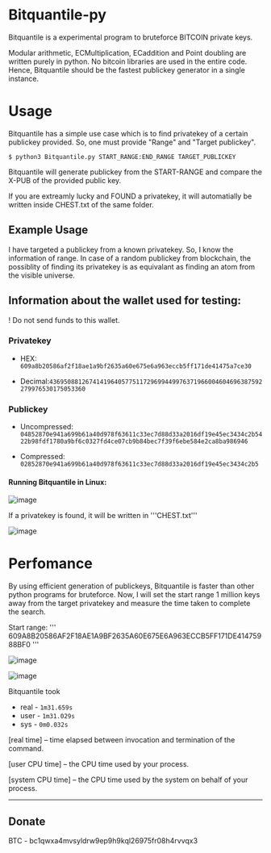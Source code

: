 # Bitquantile-py
Bitquantile is a experimental program to bruteforce BITCOIN private keys. 

Modular arithmetic, ECMultiplication, ECaddition and Point doubling are written purely in python. No bitcoin libraries are used in the entire code. Hence, Bitquantile should be the fastest publickey generator in a single instance.

# Usage
Bitquantile has a simple use case which is to find privatekey of a certain publickey provided. So, one must provide "Range" and "Target publickey".

```$ python3 Bitquantile.py START_RANGE:END_RANGE TARGET_PUBLICKEY```

Bitquantile will generate publickey from the START-RANGE and compare the X-PUB of the provided public key. 

If you are extreamly lucky and FOUND a privatekey, it will automatially be written inside CHEST.txt of the same folder.

## Example Usage

I have targeted a publickey from a known privatekey. So, I know the information of range. In case of a random publickey from blockchain, the possiblity of finding its privatekey is as equivalant as finding an atom from the visible universe.

## Information about the wallet used for testing:

! Do not send funds to this wallet.
### Privatekey
* HEX: ```609a8b20586af2f18ae1a9bf2635a60e675e6a963eccb5ff171de41475a7ce30```

* Decimal:```43695088126741419640577511729699449976371966004604696387592279976530175053360```

### Publickey
* Uncompressed: ```04852870e941a699b61a40d978f63611c33ec7d88d33a2016df19e45ec3434c2b5422b98fdf1780a9bf6c0327fd4ce07cb9b84bec7f39f6ebe584e2ca8ba986946```

* Compressed: ```02852870e941a699b61a40d978f63611c33ec7d88d33a2016df19e45ec3434c2b5```

#### Running Bitquantile in Linux:

![image](https://user-images.githubusercontent.com/91737914/193783146-fcf4889b-bda5-484e-92a6-fe24e658ee55.png)

If a privatekey is found, it will be written in '''CHEST.txt'''

![image](https://user-images.githubusercontent.com/91737914/193783468-8d38292d-4cd1-4bed-bc6a-8af02731d804.png)

# Perfomance

By using efficient generation of publickeys, Bitquantile is faster than other python programs for bruteforce. 
Now, I will set the start range 1 million keys away from the target privatekey and measure the time taken to complete the search.

Start range: ''' 609A8B20586AF2F18AE1A9BF2635A60E675E6A963ECCB5FF171DE41475988BF0 '''

![image](https://user-images.githubusercontent.com/91737914/193785885-a2619cce-a93d-4d47-9f06-2a19f5f4ddb0.png)

![image](https://user-images.githubusercontent.com/91737914/193786241-dfcb26c5-3dd6-4f68-b346-b05c50f86718.png)

Bitquantile took 

* real - ``` 1m31.659s ```
* user - ``` 1m31.029s ```
* sys - ``` 0m0.032s ```

[real time] – time elapsed between invocation and termination of the command.

[user CPU time] – the CPU time used by your process.

[system CPU time] – the CPU time used by the system on behalf of your process.

___
## Donate
BTC - bc1qwxa4mvsyldrw9ep9h9kql26975fr08h4rvvqx3
